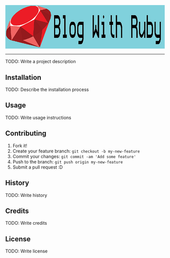 ![Banner](_assets/BWR_Banner.png)

------------

TODO: Write a project description



## Installation
TODO: Describe the installation process



## Usage
TODO: Write usage instructions





## Contributing
1. Fork it!
2. Create your feature branch: `git checkout -b my-new-feature`
3. Commit your changes: `git commit -am 'Add some feature'`
4. Push to the branch: `git push origin my-new-feature`
5. Submit a pull request :D



## History
TODO: Write history




## Credits
TODO: Write credits



## License
TODO: Write license





